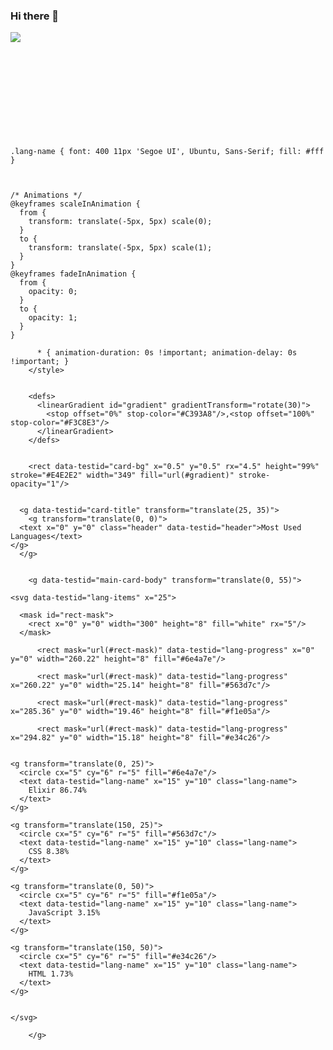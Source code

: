 ### Hi there 👋

<!--
**fr4nz909/fr4nz909** is a ✨ _special_ ✨ repository because its `README.md` (this file) appears on your GitHub profile.

Here are some ideas to get you started:

- 🔭 I’m currently working on ...
- 🌱 I’m currently learning ...
- 👯 I’m looking to collaborate on ...
- 🤔 I’m looking for help with ...
- 💬 Ask me about ...
- 📫 How to reach me: ...
- 😄 Pronouns: ...
- ⚡ Fun fact: ...
-->


![](https://komarev.com/ghpvc/?username=fr4nz909)
<br>

<svg width="350" height="140" viewBox="0 0 350 140" fill="none" xmlns="http://www.w3.org/2000/svg">
        <style>
          .header {
            font: 600 18px 'Segoe UI', Ubuntu, Sans-Serif;
            fill: #fff;
            animation: fadeInAnimation 0.8s ease-in-out forwards;
          }
          
    .lang-name { font: 400 11px 'Segoe UI', Ubuntu, Sans-Serif; fill: #fff }
  

          
    /* Animations */
    @keyframes scaleInAnimation {
      from {
        transform: translate(-5px, 5px) scale(0);
      }
      to {
        transform: translate(-5px, 5px) scale(1);
      }
    }
    @keyframes fadeInAnimation {
      from {
        opacity: 0;
      }
      to {
        opacity: 1;
      }
    }
  
          * { animation-duration: 0s !important; animation-delay: 0s !important; }
        </style>

        
        <defs>
          <linearGradient id="gradient" gradientTransform="rotate(30)">
            <stop offset="0%" stop-color="#C393A8"/>,<stop offset="100%" stop-color="#F3C8E3"/>
          </linearGradient>
        </defs>
        

        <rect data-testid="card-bg" x="0.5" y="0.5" rx="4.5" height="99%" stroke="#E4E2E2" width="349" fill="url(#gradient)" stroke-opacity="1"/>

        
      <g data-testid="card-title" transform="translate(25, 35)">
        <g transform="translate(0, 0)">
      <text x="0" y="0" class="header" data-testid="header">Most Used Languages</text>
    </g>
      </g>
    

        <g data-testid="main-card-body" transform="translate(0, 55)">
          
    <svg data-testid="lang-items" x="25">
      
      <mask id="rect-mask">
        <rect x="0" y="0" width="300" height="8" fill="white" rx="5"/>
      </mask>
      
          <rect mask="url(#rect-mask)" data-testid="lang-progress" x="0" y="0" width="260.22" height="8" fill="#6e4a7e"/>
        
          <rect mask="url(#rect-mask)" data-testid="lang-progress" x="260.22" y="0" width="25.14" height="8" fill="#563d7c"/>
        
          <rect mask="url(#rect-mask)" data-testid="lang-progress" x="285.36" y="0" width="19.46" height="8" fill="#f1e05a"/>
        
          <rect mask="url(#rect-mask)" data-testid="lang-progress" x="294.82" y="0" width="15.18" height="8" fill="#e34c26"/>
        
      
    <g transform="translate(0, 25)">
      <circle cx="5" cy="6" r="5" fill="#6e4a7e"/>
      <text data-testid="lang-name" x="15" y="10" class="lang-name">
        Elixir 86.74%
      </text>
    </g>
  
    <g transform="translate(150, 25)">
      <circle cx="5" cy="6" r="5" fill="#563d7c"/>
      <text data-testid="lang-name" x="15" y="10" class="lang-name">
        CSS 8.38%
      </text>
    </g>
  
    <g transform="translate(0, 50)">
      <circle cx="5" cy="6" r="5" fill="#f1e05a"/>
      <text data-testid="lang-name" x="15" y="10" class="lang-name">
        JavaScript 3.15%
      </text>
    </g>
  
    <g transform="translate(150, 50)">
      <circle cx="5" cy="6" r="5" fill="#e34c26"/>
      <text data-testid="lang-name" x="15" y="10" class="lang-name">
        HTML 1.73%
      </text>
    </g>
  
    
    </svg>
  
        </g>
  </svg>
